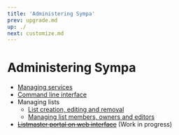 ```yaml
---
title: 'Administering Sympa'
prev: upgrade.md
up: ./
next: customize.md
---
```


Administering Sympa
===================

  - [Managing services](admin/services.md)
  - [Command line interface](admin/cli.md)
  - Managing lists
      - [List creation, editing and removal](admin/list-creation.md)
      - [Managing list members, owners and editors](admin/list-members.md)
  - ~~[Listmaster portal on web interface](admin/serveradmin.md)~~
    (Work in progress)

